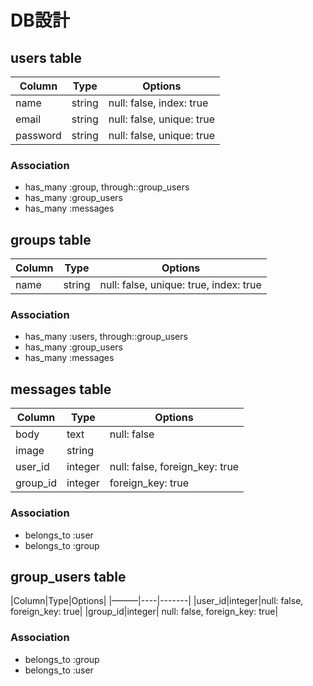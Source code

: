 # DB設計 
## users table
|Column|Type|Options|
|------|----|-------|
|name|string|null: false, index: true|
|email|string|null: false, unique: true|
|password|string|null: false, unique: true|

### Association
- has_many :group, through::group_users
- has_many :group_users
- has_many :messages

## groups table
|Column|Type|Options|
|------|----|-------|
|name|string|null: false, unique: true, index: true|

### Association
- has_many :users, through::group_users
- has_many :group_users
- has_many :messages

## messages table
|Column|Type|Options|
|------|----|-------|
|body|text|null: false|
|image|string||
|user_id|integer|null: false, foreign_key: true|
|group_id|integer|foreign_key: true|

### Association
- belongs_to :user
- belongs_to :group

## group_users table

|Column|Type|Options|
|———|----|-------|
|user_id|integer|null: false, foreign_key: true|
|group_id|integer| null: false, foreign_key: true|

### Association
- belongs_to :group
- belongs_to :user